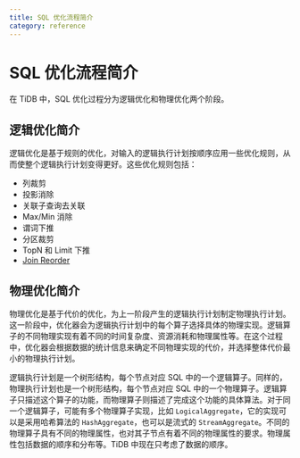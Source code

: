 ```yaml
---
title: SQL 优化流程简介
category: reference
---
```


# SQL 优化流程简介

在 TiDB 中，SQL 优化过程分为逻辑优化和物理优化两个阶段。

## 逻辑优化简介

逻辑优化是基于规则的优化，对输入的逻辑执行计划按顺序应用一些优化规则，从而使整个逻辑执行计划变得更好。这些优化规则包括：

- 列裁剪
- 投影消除
- 关联子查询去关联
- Max/Min 消除
- 谓词下推
- 分区裁剪
- TopN 和 Limit 下推
- [Join Reorder](./join-reorder.md)

## 物理优化简介

物理优化是基于代价的优化，为上一阶段产生的逻辑执行计划制定物理执行计划。这一阶段中，优化器会为逻辑执行计划中的每个算子选择具体的物理实现。逻辑算子的不同物理实现有着不同的时间复杂度、资源消耗和物理属性等。在这个过程中，优化器会根据数据的统计信息来确定不同物理实现的代价，并选择整体代价最小的物理执行计划。

逻辑执行计划是一个树形结构，每个节点对应 SQL 中的一个逻辑算子。同样的，物理执行计划也是一个树形结构，每个节点对应 SQL 中的一个物理算子。逻辑算子只描述这个算子的功能，而物理算子则描述了完成这个功能的具体算法。对于同一个逻辑算子，可能有多个物理算子实现，比如 `LogicalAggregate`，它的实现可以是采用哈希算法的 `HashAggregate`，也可以是流式的 `StreamAggregate`。不同的物理算子具有不同的物理属性，也对其子节点有着不同的物理属性的要求。物理属性包括数据的顺序和分布等。TiDB 中现在只考虑了数据的顺序。
